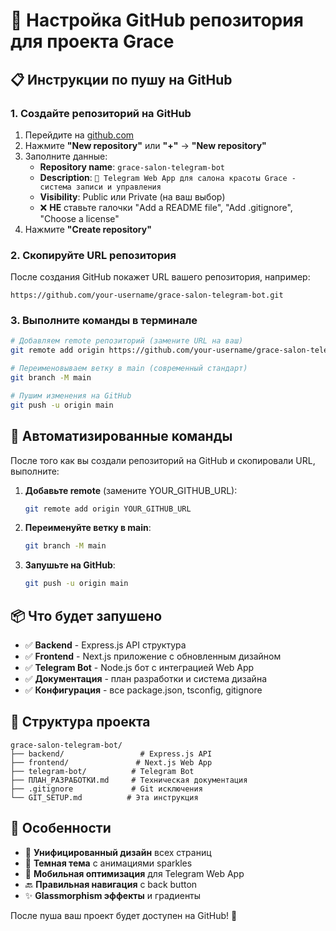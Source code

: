 # 🚀 Настройка GitHub репозитория для проекта Grace

## 📋 Инструкции по пушу на GitHub

### 1. Создайте репозиторий на GitHub

1. Перейдите на [github.com](https://github.com)
2. Нажмите **"New repository"** или **"+"** → **"New repository"**
3. Заполните данные:
   - **Repository name**: `grace-salon-telegram-bot`
   - **Description**: `🌸 Telegram Web App для салона красоты Grace - система записи и управления`
   - **Visibility**: Public или Private (на ваш выбор)
   - ❌ **НЕ** ставьте галочки "Add a README file", "Add .gitignore", "Choose a license"
4. Нажмите **"Create repository"**

### 2. Скопируйте URL репозитория

После создания GitHub покажет URL вашего репозитория, например:
```
https://github.com/your-username/grace-salon-telegram-bot.git
```

### 3. Выполните команды в терминале

```bash
# Добавляем remote репозиторий (замените URL на ваш)
git remote add origin https://github.com/your-username/grace-salon-telegram-bot.git

# Переименовываем ветку в main (современный стандарт)
git branch -M main

# Пушим изменения на GitHub
git push -u origin main
```

## 🔧 Автоматизированные команды

После того как вы создали репозиторий на GitHub и скопировали URL, выполните:

1. **Добавьте remote** (замените YOUR_GITHUB_URL):
   ```bash
   git remote add origin YOUR_GITHUB_URL
   ```

2. **Переименуйте ветку в main**:
   ```bash
   git branch -M main
   ```

3. **Запушьте на GitHub**:
   ```bash
   git push -u origin main
   ```

## 📦 Что будет запушено

- ✅ **Backend** - Express.js API структура
- ✅ **Frontend** - Next.js приложение с обновленным дизайном
- ✅ **Telegram Bot** - Node.js бот с интеграцией Web App
- ✅ **Документация** - план разработки и система дизайна
- ✅ **Конфигурация** - все package.json, tsconfig, gitignore

## 🎯 Структура проекта

```
grace-salon-telegram-bot/
├── backend/                 # Express.js API
├── frontend/               # Next.js Web App  
├── telegram-bot/          # Telegram Bot
├── ПЛАН_РАЗРАБОТКИ.md     # Техническая документация
├── .gitignore             # Git исключения
└── GIT_SETUP.md          # Эта инструкция
```

## 🌟 Особенности

- 🎨 **Унифицированный дизайн** всех страниц
- 🌙 **Темная тема** с анимациями sparkles
- 📱 **Мобильная оптимизация** для Telegram Web App
- 🔙 **Правильная навигация** с back button
- ✨ **Glassmorphism эффекты** и градиенты

После пуша ваш проект будет доступен на GitHub! 🚀
